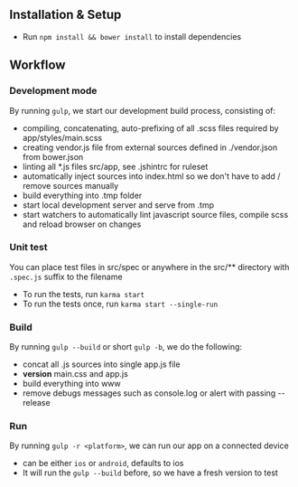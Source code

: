 ## Installation & Setup
+ Run `npm install && bower install` to install dependencies

## Workflow

### Development mode

By running `gulp`, we start our development build process, consisting of:

+ compiling, concatenating, auto-prefixing of all .scss files required by app/styles/main.scss
+ creating vendor.js file from external sources defined in ./vendor.json from bower.json
+ linting all *.js files src/app, see .jshintrc for ruleset
+ automatically inject sources into index.html so we don't have to add / remove sources manually
+ build everything into .tmp folder
+ start local development server and serve from .tmp
+ start watchers to automatically lint javascript source files, compile scss and reload browser on changes

### Unit test

You can place test files in src/spec or anywhere in the src/** directory with `.spec.js` suffix to the filename

+ To run the tests, run `karma start` 
+ To run the tests once, run `karma start --single-run`


### Build

By running `gulp --build` or short `gulp -b`, we do the following:

+ concat all .js sources into single app.js file
+ **version** main.css and app.js
+ build everything into www
+ remove debugs messages such as console.log or alert with passing --release


### Run

By running `gulp -r <platform>`, we can run our app on a connected device

+ can be either `ios` or `android`, defaults to ios
+ It will run the `gulp --build` before, so we have a fresh version to test
